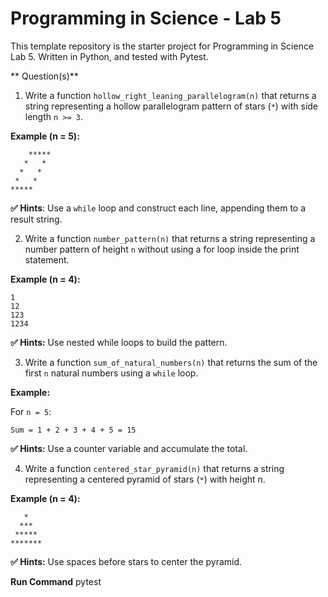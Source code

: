 # Programming in Science - Lab 5
This template repository is the starter project for Programming in Science Lab 5. Written in Python, and tested with Pytest.

** Question(s)**
1. Write a function `hollow_right_leaning_parallelogram(n)` that returns a string representing a hollow parallelogram pattern of stars (`*`) with side length `n >= 3`.

**Example (n = 5):**

```
    *****
   *   *
  *   *
 *   *
*****
```

**✅ Hints**: Use a `while` loop and construct each line, appending them to a result string.

2. Write a function `number_pattern(n)` that returns a string representing a number pattern of height `n` without using a for loop inside the print statement.

**Example (n = 4):**

```
1
12
123
1234
```
**✅ Hints:** Use nested while loops to build the pattern.

3. Write a function `sum_of_natural_numbers(n)` that returns the sum of the first `n` natural numbers using a `while` loop.

**Example:**

For `n = 5`:

`Sum = 1 + 2 + 3 + 4 + 5 = 15`

**✅ Hints:** Use a counter variable and accumulate the total.

4. Write a function `centered_star_pyramid(n)` that returns a string representing a centered pyramid of stars (`*`) with height n.

**Example (n = 4):**
```
   *
  ***
 *****
*******
```

**✅ Hints:** Use spaces before stars to center the pyramid.

**Run Command**
pytest
